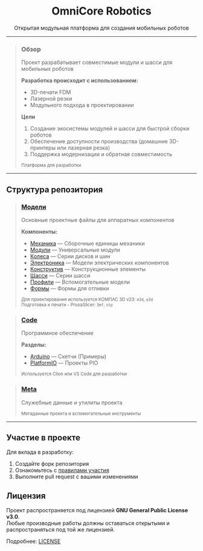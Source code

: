 <div align="center">
  <h1>OmniCore Robotics</h1>
  <p>Открытая модульная платформа для создания мобильных роботов</p>
</div>

---

> ### Обзор
> Проект разрабатывает совместимые модули и шасси для мобильных роботов
>
> **Разработка происходит с использованием:**
> - 3D-печати FDM
> - Лазерной резки
> - Модульного подхода в проектировании
>
> **Цели**
> 1. Создание экосистемы модулей и шасси для быстрой сборки роботов
> 2. Обеспечение доступности производства (домашние 3D-принтеры или лазерная резка)
> 3. Поддержка модернизации и обратная совместимость
>
> <sub>Платформа для разработки</sub>

---

## Структура репозитория

> ### [Модели](./Модели)
> Основные проектные файлы для аппаратных компонентов
>
> **Компоненты:**
> - [Механика](./Модели/Механика) — Сборочные единицы механики
> - [Модули](./Модели/Модули) — Универсальные модули
> - [Колеса](./Модели/Колеса) — Серии дисков и шин
> - [Электроника](./Модели/Электроника) — Модели электрических компонентов
> - [Конструктив](./Модели/Конструктив) — Конструкционные элементы
> - [Шасси](./Модели/Шасси) — Серии шасси
> - [Профили](./Модели/Профили) — Вспомогательные модели
> - [Формы](./Модели/Формы) — Формы для отливки
>
> <sub>Для проектирования используется КОМПАС 3D v23: `m3d`, `a3d`  
> Подготовка к печати - PrusaSlicer: `3mf`, `stp`</sub>

> ### [Code](./Code)
> Программное обеспечение
>
> **Разделы:**
> - [Arduino](./Code/Arduino) — Скетчи (Примеры)
> - [PlatformIO](./Code/PlatformIO) — Проекты PIO
>
> <sub>Используется Clion или VS Code для разработки</sub>

> ### [Meta](./Meta)
> Служебные данные и утилиты проекта
>
> <sub>Метаданные проекта и вспомогательные инструменты</sub>

---

## Участие в проекте

Для вклада в разработку:

1. Создайте форк репозитория
2. Ознакомьтесь с [правилами участия](./CONTRIBUTING.md)
3. Выполните pull request с вашими изменениями

## Лицензия

Проект распространяется под лицензией **GNU General Public License v3.0**.  
Любые производные работы должны оставаться открытыми и распространяться под той же лицензией.

Подробнее: [LICENSE](./LICENSE)